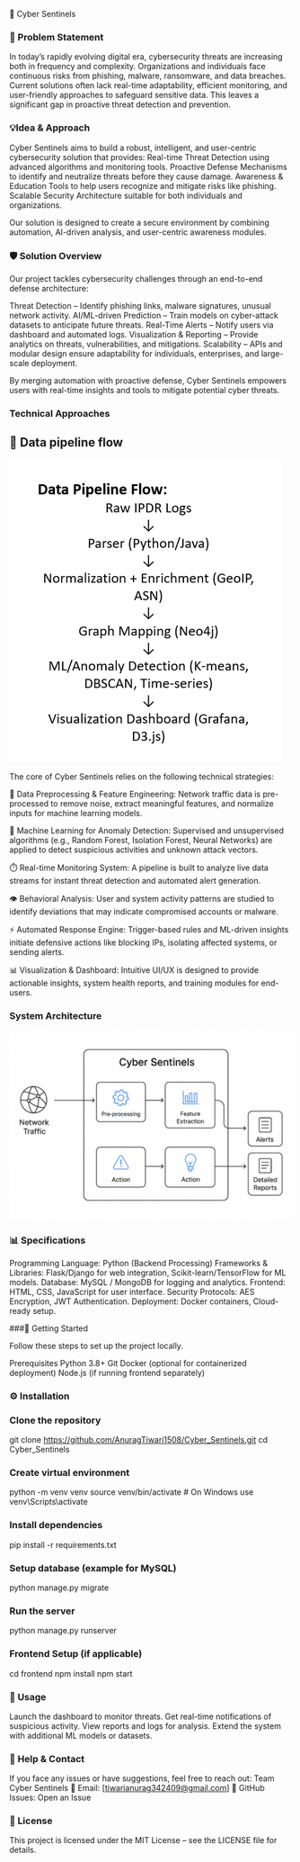 🚀 Cyber Sentinels

### 🔎 Problem Statement

In today’s rapidly evolving digital era, cybersecurity threats are increasing both in frequency and complexity. Organizations and individuals face continuous risks from phishing, malware, ransomware, and data breaches. Current solutions often lack real-time adaptability, efficient monitoring, and user-friendly approaches to safeguard sensitive data. This leaves a significant gap in proactive threat detection and prevention.


### 💡Idea & Approach

Cyber Sentinels aims to build a robust, intelligent, and user-centric cybersecurity solution that provides:
   Real-time Threat Detection using advanced algorithms and monitoring tools.
   Proactive Defense Mechanisms to identify and neutralize threats before they cause damage.
   Awareness & Education Tools to help users recognize and mitigate risks like phishing.
   Scalable Security Architecture suitable for both individuals and organizations.
   
Our solution is designed to create a secure environment by combining automation, AI-driven analysis, and user-centric awareness modules.


### 🛡️ Solution Overview

Our project tackles cybersecurity challenges through an end-to-end defense architecture:

Threat Detection – Identify phishing links, malware signatures, unusual network activity.
AI/ML-driven Prediction – Train models on cyber-attack datasets to anticipate future threats.
Real-Time Alerts – Notify users via dashboard and automated logs.
Visualization & Reporting – Provide analytics on threats, vulnerabilities, and mitigations.
Scalability – APIs and modular design ensure adaptability for individuals, enterprises, and large-scale deployment.

By merging automation with proactive defense, Cyber Sentinels empowers users with real-time insights and tools to mitigate potential cyber threats.



### Technical Approaches

## 🔄 Data pipeline flow
![image alt](https://github.com/AnuragTiwari1508/Cyber_Sentinels/blob/b84f996b22c94a08eb04665ccb385a9b223ef9fc/flow.png)

The core of Cyber Sentinels relies on the following technical strategies:

🧹 Data Preprocessing & Feature Engineering: Network traffic data is pre-processed to remove noise, extract meaningful features, and normalize inputs for machine learning models.

🤖 Machine Learning for Anomaly Detection: Supervised and unsupervised algorithms (e.g., Random Forest, Isolation Forest, Neural Networks) are applied to detect suspicious activities and unknown attack vectors.

⏱️ Real-time Monitoring System: A pipeline is built to analyze live data streams for instant threat detection and automated alert generation.

👁️ Behavioral Analysis: User and system activity patterns are studied to identify deviations that may indicate compromised accounts or malware.

⚡ Automated Response Engine: Trigger-based rules and ML-driven insights initiate defensive actions like blocking IPs, isolating affected systems, or sending alerts.

📊 Visualization & Dashboard: Intuitive UI/UX is designed to provide actionable insights, system health reports, and training modules for end-users.


### System Architecture
![image alt](https://github.com/AnuragTiwari1508/Cyber_Sentinels/blob/aad1c8c0d134d0932d50c9d2e7254b6345c54179/ed04094c-d5cb-4f58-ba1d-d2e60b4ebe5e.png)

### 📊 Specifications 

Programming Language: Python (Backend Processing)
Frameworks & Libraries: Flask/Django for web integration, Scikit-learn/TensorFlow for ML models.
Database: MySQL / MongoDB for logging and analytics.
Frontend: HTML, CSS, JavaScript for user interface.
Security Protocols: AES Encryption, JWT Authentication.
Deployment: Docker containers, Cloud-ready setup.


###🚀 Getting Started

Follow these steps to set up the project locally.

Prerequisites
Python 3.8+
Git
Docker (optional for containerized deployment)
Node.js (if running frontend separately)

### ⚙️ Installation
### Clone the repository
git clone https://github.com/AnuragTiwari1508/Cyber_Sentinels.git
cd Cyber_Sentinels

### Create virtual environment
python -m venv venv
source venv/bin/activate # On Windows use venv\Scripts\activate

### Install dependencies
pip install -r requirements.txt

### Setup database (example for MySQL)
python manage.py migrate

### Run the server
python manage.py runserver

### Frontend Setup (if applicable)
cd frontend
npm install
npm start


### 📌 Usage

Launch the dashboard to monitor threats.
Get real-time notifications of suspicious activity.
View reports and logs for analysis.
Extend the system with additional ML models or datasets.


### 🤝 Help & Contact

If you face any issues or have suggestions, feel free to reach out:
Team Cyber Sentinels
📧 Email: [tiwarianurag342409@gmail.com]
🐙 GitHub Issues: Open an Issue


### 📜 License

This project is licensed under the MIT License – see the LICENSE
 file for details.
